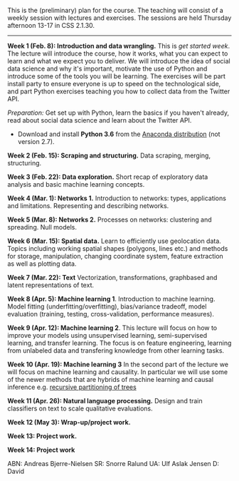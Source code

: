 This is the (preliminary) plan for the course. The teaching will consist of a weekly session with lectures and exercises. The sessions are held Thursday afternoon 13-17 in CSS 2.1.30. 

***

**Week 1 (Feb. 8): Introduction and data wrangling.** This is *get started week*. The lecture will introduce the course, how it works, what you can expect to learn and what we expect you to deliver. We will introduce the idea of social data science and why it's important, motivate the use of Python and introduce some of the tools you will be learning. The exercises will be part install party to ensure everyone is up to speed on the technological side, and part Python exercises teaching you how to collect data from the Twitter API.

*Preparation:* Get set up with Python, learn the basics if you haven't already, read about social data science and learn about the Twitter API.

* Download and install **Python 3.6** from the [Anaconda distribution](https://www.anaconda.com/download/#macos) (not version 2.7).

**Week 2 (Feb. 15): Scraping and structuring.** Data scraping, merging, structuring.

**Week 3 (Feb. 22): Data exploration.** Short recap of exploratory data analysis and basic machine learning concepts.

**Week 4 (Mar. 1): Networks 1.** Introduction to networks: types, applications and limitations. Representing and describing networks.

**Week 5 (Mar. 8): Networks 2.** Processes on networks: clustering and spreading. Null models.

**Week 6 (Mar. 15): Spatial data.** Learn to efficiently use geolocation data. Topics including working spatial shapes (polygons, lines etc.) and methods for storage, manipulation, changing coordinate system, feature extraction as well as plotting data.

**Week 7 (Mar. 22): Text** Vectorization, transformations, graphbased and latent representations of text. 

**Week 8 (Apr. 5): Machine learning 1**. Introduction to machine learning. Model fitting (underfitting/overfitting), bias/variance tradeoff, model evaluation (training, testing, cross-validation, performance measures).

**Week 9 (Apr. 12): Machine learning 2**. This lecture will focus on how to improve your models using unsupervised learning, semi-supervised learning, and transfer learning. The focus is on feature engineering, learning from unlabeled data and transfering knowledge from other learning tasks.

**Week 10 (Apr. 19): Machine learning 3** In the second part of the lecture we will focus on machine learning and causality. In particular we will use some of the newer methods that are hybrids of machine learning and causal inference e.g. [recursive partitioning of trees](http://www.pnas.org/content/113/27/7353.full)

**Week 11 (Apr. 26): Natural language processing.** Design and train classifiers on text to scale qualitative evaluations. 

**Week 12 (May 3): Wrap-up/project work.**

**Week 13: Project work.**

**Week 14: Project work**

ABN: Andreas Bjerre-Nielsen
SR: Snorre Ralund
UA: Ulf Aslak Jensen
D: David